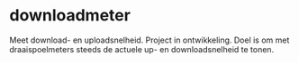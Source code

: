 # downloadmeter
Meet download- en uploadsnelheid. Project in ontwikkeling.
Doel is om met draaispoelmeters steeds de actuele up- en downloadsnelheid te tonen.
